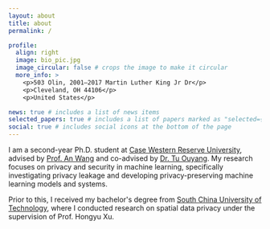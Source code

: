 ```yaml
---
layout: about
title: about
permalink: /

profile:
  align: right
  image: bio_pic.jpg
  image_circular: false # crops the image to make it circular
  more_info: >
    <p>503 Olin, 2001–2017 Martin Luther King Jr Dr</p>
    <p>Cleveland, OH 44106</p>
    <p>United States</p>

news: true # includes a list of news items
selected_papers: true # includes a list of papers marked as "selected={true}"
social: true # includes social icons at the bottom of the page
---
```


I am a second-year Ph.D. student at [Case Western Reserve University](https://case.edu/), advised by [Prof. An Wang](https://engineering.case.edu/about/school-directory/an-wang) and co-advised by [Dr. Tu Ouyang](https://www.linkedin.com/in/tuouyang/). My research focuses on privacy and security in machine learning, specifically investigating privacy leakage and developing privacy-preserving machine learning models and systems. 

Prior to this, I received my bachelor's degree from [South China University of Technology](https://www.scut.edu.cn/en/), where I conducted research on spatial data privacy under the supervision of Prof. Hongyu Xu.
